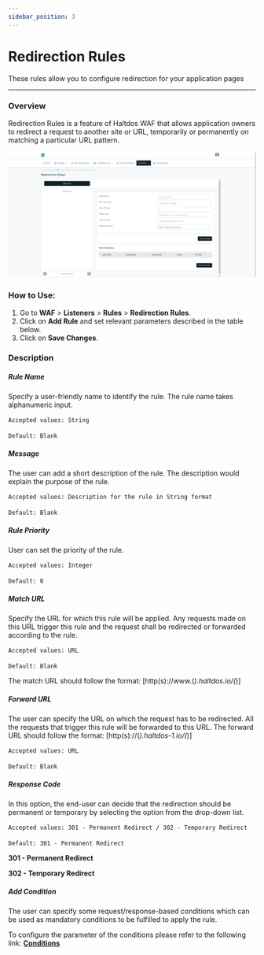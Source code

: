 ```yaml
---
sidebar_position: 3
---
```


# Redirection Rules

These rules allow you to configure redirection for your application pages

---

### Overview 
Redirection Rules is a feature of Haltdos WAF that allows application owners to redirect a request to another site or URL, temporarily or permanently on matching a particular URL pattern.

![Redirectional rules](/img/waf/v8/docs/list_redirection.png)

### How to Use:
1. Go to **WAF** > **Listeners** > **Rules** > **Redirection Rules**.
2. Click on **Add Rule** and set relevant parameters described in the table below.
3. Click on **Save Changes**.

### Description

##### **Rule Name**

Specify a user-friendly name to identify the rule. The rule name takes alphanumeric input.

    Accepted values: String

    Default: Blank

##### **Message**

The user can add a short description of the rule. The description would explain the purpose of the rule.

    Accepted values: Description for the rule in String format

    Default: Blank

##### **Rule Priority**

User can set the priority of the rule.

    Accepted values: Integer

    Default: 0

##### **Match URL**

Specify the URL for which this rule will be applied. Any requests made on this URL trigger this rule and the request shall be redirected or forwarded according to the rule.

    Accepted values: URL

    Default: Blank

The match URL should follow the format: [http(s)://www.(*).haltdos.io/(*)]

##### **Forward URL**

The user can specify the URL on which the request has to be redirected. All the requests that trigger this rule will be forwarded to this URL.
The forward URL should follow the format: [http(s)://(*).haltdos-1.io/(*)] 

    Accepted values: URL

    Default: Blank

##### **Response Code**

In this option, the end-user can decide that the redirection should be permanent or temporary by selecting the option from the drop-down list.

    Accepted values: 301 - Permanent Redirect / 302 - Temporary Redirect

    Default: 301 - Permanent Redirect

**301 - Permanent Redirect**

**302 - Temporary Redirect**

##### **Add Condition**

The user can specify some request/response-based conditions which can be used as mandatory conditions to be fulfilled to apply the rule.

To configure the parameter of the conditions please refer to the following link: [**Conditions**](/v8/cloud/waf/listener/rules/ruleCond)